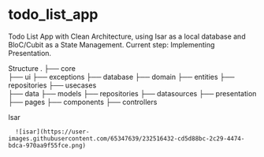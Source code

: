 # todo_list_app
Todo List App with Clean Architecture, using Isar as a local database and BloC/Cubit as a State Management.
Current step: Implementing Presentation.


Structure
 .
    ├── core </br>
        ├── ui
        ├── exceptions
        ├── database
    ├── domain
        ├── entities
        ├── repositories
        ├── usecases            
    ├── data
        ├── models
        ├── repositories
        ├── datasources
    ├── presentation
        ├── pages
        ├── components
        ├── controllers                           
   

Isar

      ![isar](https://user-images.githubusercontent.com/65347639/232516432-cd5d88bc-2c29-4474-bdca-970aa9f55fce.png)
